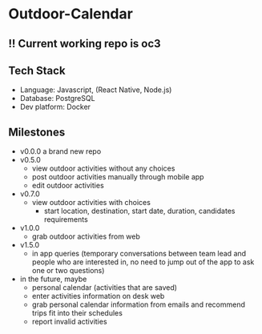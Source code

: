 # Outdoor-Calendar

## !! Current working repo is oc3
## Tech Stack
- Language: Javascript, (React Native, Node.js)
- Database: PostgreSQL
- Dev platform: Docker

## Milestones
- v0.0.0 a brand new repo 
- v0.5.0
  - view outdoor activities without any choices
  - post outdoor activities manually through mobile app
  - edit outdoor activities
- v0.7.0
  - view outdoor activities with choices
    - start location, destination, start date, duration, candidates requirements
- v1.0.0
  - grab outdoor activities from web
- v1.5.0
  - in app queries (temporary conversations between team lead and people who are interested in, no need to jump out of the app to ask one or two questions)
- in the future, maybe
  - personal calendar (activities that are saved)
  - enter activities information on desk web
  - grab personal calendar information from emails and recommend trips fit into their schedules
  - report invalid activities
